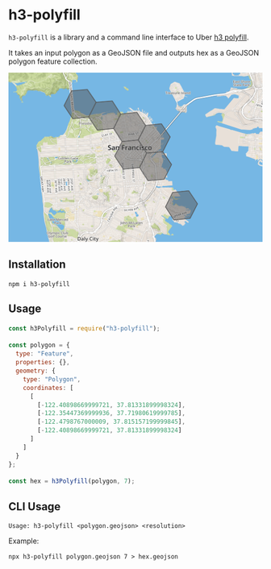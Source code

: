 # h3-polyfill

`h3-polyfill` is a library and a command line interface to Uber [h3 polyfill](https://github.com/uber/h3-js#module_h3.polyfill).

It takes an input polygon as a GeoJSON file and outputs hex as a GeoJSON polygon feature collection.

![screenshot](https://raw.githubusercontent.com/stepankuzmin/h3-polyfill/master/example.png)

## Installation

```shell
npm i h3-polyfill
```

## Usage

```js
const h3Polyfill = require("h3-polyfill");

const polygon = {
  type: "Feature",
  properties: {},
  geometry: {
    type: "Polygon",
    coordinates: [
      [
        [-122.40898669999721, 37.81331899998324],
        [-122.35447369999936, 37.71980619999785],
        [-122.4798767000009, 37.815157199999845],
        [-122.40898669999721, 37.81331899998324]
      ]
    ]
  }
};

const hex = h3Polyfill(polygon, 7);
```

## CLI Usage

```shell
Usage: h3-polyfill <polygon.geojson> <resolution>
```

Example:

```shell
npx h3-polyfill polygon.geojson 7 > hex.geojson
```
